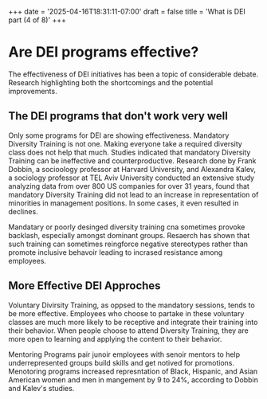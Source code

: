 +++
date = '2025-04-16T18:31:11-07:00'
draft = false
title = 'What is DEI part (4 of 8)'
+++


# Are DEI programs effective?

The effectiveness of DEI initiatives has been a topic of considerable debate. Research highlighting both the shortcomings and the potential improvements. 

## The DEI programs that don't work very well
Only some programs for DEI are showing effectiveness. Mandatory Diversity Training is not one. Making everyone take a required diversity class does not help that much. Studies indicated that mandatory Diversity Training can be ineffective and counterproductive. Research done by Frank Dobbin, a socioology professor at Harvard University, and Alexandra Kalev, a sociology professor at TEL Aviv University conducted an extensive study analyzing data from over 800 US companies for over 31 years, found that mandatory Diversity Training did not lead to an increase in representation of minorities in management positions. In some cases, it even resulted in declines. 

Mandatary or poorly desinged diversity training cna sometimes provoke backlash, especially amongst dominant groups. Resaerch has shown that such training can sometimes reingforce negative stereotypes rather than promote inclusive behavoir leading to incrased resistance among employees. 

## More Effective DEI Approches 
Voluntary Divirsity Training, as oppsed to the mandatory sessions, tends to be more effective. Employees who choose to partake in these voluntary classes are much more likely to be receptive and integrate their training into their behavior. When people choose to attend Diversity Training, they are more open to learning and applying the content to their behavior. 

Mentoring Programs pair junoir employees with senoir mentors to help underrepresented groups build skills and get notived for promotions. Menotoring programs increased represntation of Black, Hispanic, and Asian American women and men in mangement by 9 to 24%, according to Dobbin and Kalev's studies. 



